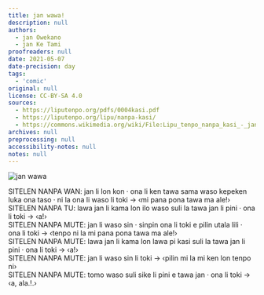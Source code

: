 ```yaml
---
title: jan wawa!
description: null
authors:
  - jan Owekano
  - jan Ke Tami
proofreaders: null
date: 2021-05-07
date-precision: day
tags:
  - 'comic'
original: null
license: CC-BY-SA 4.0
sources:
  - https://liputenpo.org/pdfs/0004kasi.pdf
  - https://liputenpo.org/lipu/nanpa-kasi/
  - https://commons.wikimedia.org/wiki/File:Lipu_tenpo_nanpa_kasi_-_jan_wawa.png
archives: null
preprocessing: null
accessibility-notes: null
notes: null
---
```


![jan wawa](https://upload.wikimedia.org/wikipedia/commons/6/61/Lipu_tenpo_nanpa_kasi_-_jan_wawa.png)

SITELEN NANPA WAN: jan li lon kon · ona li ken tawa sama waso kepeken luka ona taso · ni la ona li waso li toki → ‹mi pana pona tawa ma ale!›  
SITELEN NANPA TU: lawa jan li kama lon ilo waso suli la tawa jan li pini · ona li toki → ‹a!›  
SITELEN NANPA MUTE: jan li waso sin · sinpin ona li toki e pilin utala lili · ona li toki → ‹tenpo ni la mi pana pona tawa ma ale!›  
SITELEN NANPA MUTE: lawa jan li kama lon lawa pi kasi suli la tawa jan li pini · ona li toki → ‹a!›  
SITELEN NANPA MUTE: jan li waso sin li toki → ‹pilin mi la mi ken lon tenpo ni›  
SITELEN NANPA MUTE: tomo waso suli sike li pini e tawa jan · ona li toki → ‹a, ala.!.›